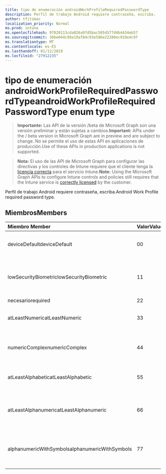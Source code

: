 ```yaml
---
title: tipo de enumeración androidWorkProfileRequiredPasswordType
description: Perfil de trabajo Android requiere contraseña, escriba.
author: tfitzmac
localization_priority: Normal
ms.prod: intune
ms.openlocfilehash: 97820113cda826a97d5bac5854577d4b4434eb57
ms.sourcegitcommit: 36be044c89a19af84c93e586e22200ec919e4c9f
ms.translationtype: MT
ms.contentlocale: es-ES
ms.lasthandoff: 01/12/2019
ms.locfileid: "27912235"
---
```

# <a name="androidworkprofilerequiredpasswordtype-enum-type"></a><span data-ttu-id="51631-103">tipo de enumeración androidWorkProfileRequiredPasswordType</span><span class="sxs-lookup"><span data-stu-id="51631-103">androidWorkProfileRequiredPasswordType enum type</span></span>

> <span data-ttu-id="51631-104">**Importante:** Las API de la versión /beta de Microsoft Graph son una versión preliminar y están sujetas a cambios.</span><span class="sxs-lookup"><span data-stu-id="51631-104">**Important:** APIs under the / beta version in Microsoft Graph are in preview and are subject to change.</span></span> <span data-ttu-id="51631-105">No se permite el uso de estas API en aplicaciones de producción.</span><span class="sxs-lookup"><span data-stu-id="51631-105">Use of these APIs in production applications is not supported.</span></span>

> <span data-ttu-id="51631-106">**Nota:** El uso de las API de Microsoft Graph para configurar las directivas y los controles de Intune requiere que el cliente tenga la [licencia correcta](https://go.microsoft.com/fwlink/?linkid=839381) para el servicio Intune.</span><span class="sxs-lookup"><span data-stu-id="51631-106">**Note:** Using the Microsoft Graph APIs to configure Intune controls and policies still requires that the Intune service is [correctly licensed](https://go.microsoft.com/fwlink/?linkid=839381) by the customer.</span></span>

<span data-ttu-id="51631-107">Perfil de trabajo Android requiere contraseña, escriba.</span><span class="sxs-lookup"><span data-stu-id="51631-107">Android Work Profile required password type.</span></span>
## <a name="members"></a><span data-ttu-id="51631-108">Miembros</span><span class="sxs-lookup"><span data-stu-id="51631-108">Members</span></span>
|<span data-ttu-id="51631-109">Miembro	</span><span class="sxs-lookup"><span data-stu-id="51631-109">Member</span></span>|<span data-ttu-id="51631-110">Valor</span><span class="sxs-lookup"><span data-stu-id="51631-110">Value</span></span>|<span data-ttu-id="51631-111">Descripción</span><span class="sxs-lookup"><span data-stu-id="51631-111">Description</span></span>|
|:---|:---|:---|
|<span data-ttu-id="51631-112">deviceDefault</span><span class="sxs-lookup"><span data-stu-id="51631-112">deviceDefault</span></span>|<span data-ttu-id="51631-113">0</span><span class="sxs-lookup"><span data-stu-id="51631-113">0</span></span>|<span data-ttu-id="51631-114">Valor predeterminado de dispositivo, sin intención.</span><span class="sxs-lookup"><span data-stu-id="51631-114">Device default value, no intent.</span></span>|
|<span data-ttu-id="51631-115">lowSecurityBiometric</span><span class="sxs-lookup"><span data-stu-id="51631-115">lowSecurityBiometric</span></span>|<span data-ttu-id="51631-116">1</span><span class="sxs-lookup"><span data-stu-id="51631-116">1</span></span>|<span data-ttu-id="51631-117">Contraseña biométrica en función de baja seguridad requerida.</span><span class="sxs-lookup"><span data-stu-id="51631-117">Low security biometrics based password required.</span></span>|
|<span data-ttu-id="51631-118">necesario</span><span class="sxs-lookup"><span data-stu-id="51631-118">required</span></span>|<span data-ttu-id="51631-119">2</span><span class="sxs-lookup"><span data-stu-id="51631-119">2</span></span>|<span data-ttu-id="51631-120">Obligatorio.</span><span class="sxs-lookup"><span data-stu-id="51631-120">Required.</span></span>|
|<span data-ttu-id="51631-121">atLeastNumeric</span><span class="sxs-lookup"><span data-stu-id="51631-121">atLeastNumeric</span></span>|<span data-ttu-id="51631-122">3</span><span class="sxs-lookup"><span data-stu-id="51631-122">3</span></span>|<span data-ttu-id="51631-123">Contraseña de al menos numérica requerida.</span><span class="sxs-lookup"><span data-stu-id="51631-123">At least numeric password required.</span></span>|
|<span data-ttu-id="51631-124">numericComplex</span><span class="sxs-lookup"><span data-stu-id="51631-124">numericComplex</span></span>|<span data-ttu-id="51631-125">4</span><span class="sxs-lookup"><span data-stu-id="51631-125">4</span></span>|<span data-ttu-id="51631-126">Contraseña compleja numérico requerida.</span><span class="sxs-lookup"><span data-stu-id="51631-126">Numeric complex password required.</span></span>|
|<span data-ttu-id="51631-127">atLeastAlphabetic</span><span class="sxs-lookup"><span data-stu-id="51631-127">atLeastAlphabetic</span></span>|<span data-ttu-id="51631-128">5</span><span class="sxs-lookup"><span data-stu-id="51631-128">5</span></span>|<span data-ttu-id="51631-129">Contraseña de al menos alfabético requerida.</span><span class="sxs-lookup"><span data-stu-id="51631-129">At least alphabetic password required.</span></span>|
|<span data-ttu-id="51631-130">atLeastAlphanumeric</span><span class="sxs-lookup"><span data-stu-id="51631-130">atLeastAlphanumeric</span></span>|<span data-ttu-id="51631-131">6</span><span class="sxs-lookup"><span data-stu-id="51631-131">6</span></span>|<span data-ttu-id="51631-132">Requerido una contraseña alfanumérica al menos.</span><span class="sxs-lookup"><span data-stu-id="51631-132">At least alphanumeric password required.</span></span>|
|<span data-ttu-id="51631-133">alphanumericWithSymbols</span><span class="sxs-lookup"><span data-stu-id="51631-133">alphanumericWithSymbols</span></span>|<span data-ttu-id="51631-134">7</span><span class="sxs-lookup"><span data-stu-id="51631-134">7</span></span>|<span data-ttu-id="51631-135">Al menos alfanumérico con contraseña símbolos requerida.</span><span class="sxs-lookup"><span data-stu-id="51631-135">At least alphanumeric with symbols password required.</span></span>|





